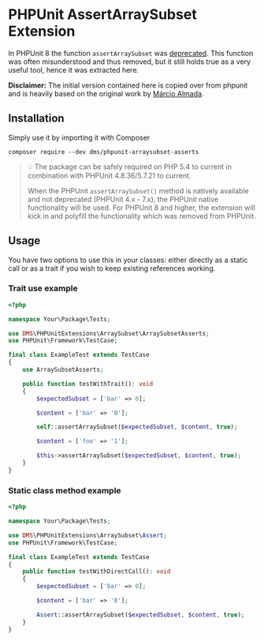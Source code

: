 # PHPUnit AssertArraySubset Extension

In PHPUnit 8 the function `assertArraySubset` was [deprecated](https://github.com/sebastianbergmann/phpunit/issues/3494). This function was often misunderstood and thus removed, but it still holds true as a very useful tool, hence it was extracted here.

**Disclaimer:**
The initial version contained here is copied over from phpunit and is heavily based on the original work by [Márcio Almada](https://github.com/marcioAlmada).

## Installation

Simply use it by importing it with Composer

```
composer require --dev dms/phpunit-arraysubset-asserts
```

> :bulb: The package can be safely required on PHP 5.4 to current in combination with PHPUnit 4.8.36/5.7.21 to current.
>
> When the PHPUnit `assertArraySubset()` method is natively available and not deprecated (PHPUnit 4.x - 7.x),
> the PHPUnit native functionality will be used.
> For PHPUnit 8 and higher, the extension will kick in and polyfill the functionality which was removed from PHPUnit.


## Usage

You have two options to use this in your classes: either directly as a static call or as a trait if you wish to keep existing references working.

### Trait use example

```php
<?php

namespace Your\Package\Tests;

use DMS\PHPUnitExtensions\ArraySubset\ArraySubsetAsserts;
use PHPUnit\Framework\TestCase;

final class ExampleTest extends TestCase
{
    use ArraySubsetAsserts;

    public function testWithTrait(): void
    {
        $expectedSubset = ['bar' => 0];

        $content = ['bar' => '0'];

        self::assertArraySubset($expectedSubset, $content, true);

        $content = ['foo' => '1'];

        $this->assertArraySubset($expectedSubset, $content, true);
    }
}
```

### Static class method example

```php
<?php

namespace Your\Package\Tests;

use DMS\PHPUnitExtensions\ArraySubset\Assert;
use PHPUnit\Framework\TestCase;

final class ExampleTest extends TestCase
{
    public function testWithDirectCall(): void
    {
        $expectedSubset = ['bar' => 0];

        $content = ['bar' => '0'];

        Assert::assertArraySubset($expectedSubset, $content, true);
    }
}
```
